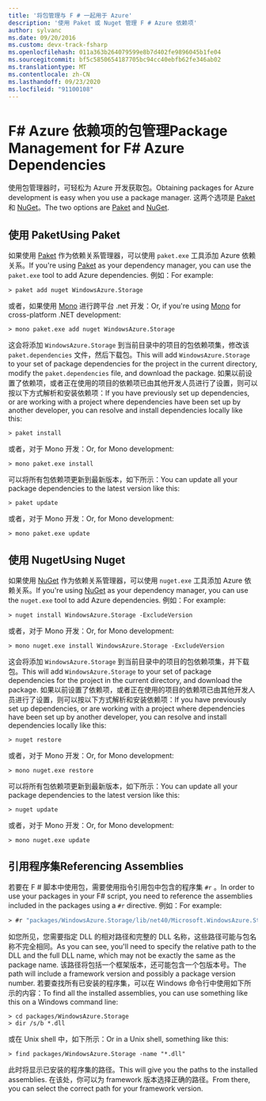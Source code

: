 ```yaml
---
title: '将包管理与 F # 一起用于 Azure'
description: '使用 Paket 或 Nuget 管理 F # Azure 依赖项'
author: sylvanc
ms.date: 09/20/2016
ms.custom: devx-track-fsharp
ms.openlocfilehash: 011a363b264079599e8b7d402fe9896045b1fe04
ms.sourcegitcommit: bf5c5850654187705bc94cc40ebfb62fe346ab02
ms.translationtype: MT
ms.contentlocale: zh-CN
ms.lasthandoff: 09/23/2020
ms.locfileid: "91100108"
---
```

# <a name="package-management-for-f-azure-dependencies"></a><span data-ttu-id="ea650-103">F# Azure 依赖项的包管理</span><span class="sxs-lookup"><span data-stu-id="ea650-103">Package Management for F# Azure Dependencies</span></span>

<span data-ttu-id="ea650-104">使用包管理器时，可轻松为 Azure 开发获取包。</span><span class="sxs-lookup"><span data-stu-id="ea650-104">Obtaining packages for Azure development is easy when you use a package manager.</span></span> <span data-ttu-id="ea650-105">这两个选项是 [Paket](https://fsprojects.github.io/Paket/) 和 [NuGet](https://www.nuget.org/)。</span><span class="sxs-lookup"><span data-stu-id="ea650-105">The two options are [Paket](https://fsprojects.github.io/Paket/) and [NuGet](https://www.nuget.org/).</span></span>

## <a name="using-paket"></a><span data-ttu-id="ea650-106">使用 Paket</span><span class="sxs-lookup"><span data-stu-id="ea650-106">Using Paket</span></span>

<span data-ttu-id="ea650-107">如果使用 [Paket](https://fsprojects.github.io/Paket/) 作为依赖关系管理器，可以使用 `paket.exe` 工具添加 Azure 依赖关系。</span><span class="sxs-lookup"><span data-stu-id="ea650-107">If you're using [Paket](https://fsprojects.github.io/Paket/) as your dependency manager, you can use the `paket.exe` tool to add Azure dependencies.</span></span> <span data-ttu-id="ea650-108">例如：</span><span class="sxs-lookup"><span data-stu-id="ea650-108">For example:</span></span>

```console
> paket add nuget WindowsAzure.Storage
```

<span data-ttu-id="ea650-109">或者，如果使用 [Mono](https://www.mono-project.com/) 进行跨平台 .net 开发：</span><span class="sxs-lookup"><span data-stu-id="ea650-109">Or, if you're using [Mono](https://www.mono-project.com/) for cross-platform .NET development:</span></span>

```console
> mono paket.exe add nuget WindowsAzure.Storage
```

<span data-ttu-id="ea650-110">这会将添加 `WindowsAzure.Storage` 到当前目录中的项目的包依赖项集，修改该 `paket.dependencies` 文件，然后下载包。</span><span class="sxs-lookup"><span data-stu-id="ea650-110">This will add `WindowsAzure.Storage` to your set of package dependencies for the project in the current directory, modify the `paket.dependencies` file, and download the package.</span></span> <span data-ttu-id="ea650-111">如果以前设置了依赖项，或者正在使用的项目的依赖项已由其他开发人员进行了设置，则可以按以下方式解析和安装依赖项：</span><span class="sxs-lookup"><span data-stu-id="ea650-111">If you have previously set up dependencies, or are working with a project where dependencies have been set up by another developer, you can resolve and install dependencies locally like this:</span></span>

```console
> paket install
```

<span data-ttu-id="ea650-112">或者，对于 Mono 开发：</span><span class="sxs-lookup"><span data-stu-id="ea650-112">Or, for Mono development:</span></span>

```console
> mono paket.exe install
```

<span data-ttu-id="ea650-113">可以将所有包依赖项更新到最新版本，如下所示：</span><span class="sxs-lookup"><span data-stu-id="ea650-113">You can update all your package dependencies to the latest version like this:</span></span>

```console
> paket update
```

<span data-ttu-id="ea650-114">或者，对于 Mono 开发：</span><span class="sxs-lookup"><span data-stu-id="ea650-114">Or, for Mono development:</span></span>

```console
> mono paket.exe update
```

## <a name="using-nuget"></a><span data-ttu-id="ea650-115">使用 Nuget</span><span class="sxs-lookup"><span data-stu-id="ea650-115">Using Nuget</span></span>

<span data-ttu-id="ea650-116">如果使用 [NuGet](https://www.nuget.org/) 作为依赖关系管理器，可以使用 `nuget.exe` 工具添加 Azure 依赖关系。</span><span class="sxs-lookup"><span data-stu-id="ea650-116">If you're using [NuGet](https://www.nuget.org/) as your dependency manager, you can use the `nuget.exe` tool to add Azure dependencies.</span></span> <span data-ttu-id="ea650-117">例如：</span><span class="sxs-lookup"><span data-stu-id="ea650-117">For example:</span></span>

```console
> nuget install WindowsAzure.Storage -ExcludeVersion
```

<span data-ttu-id="ea650-118">或者，对于 Mono 开发：</span><span class="sxs-lookup"><span data-stu-id="ea650-118">Or, for Mono development:</span></span>

```console
> mono nuget.exe install WindowsAzure.Storage -ExcludeVersion
```

<span data-ttu-id="ea650-119">这会将添加 `WindowsAzure.Storage` 到当前目录中的项目的包依赖项集，并下载包。</span><span class="sxs-lookup"><span data-stu-id="ea650-119">This will add `WindowsAzure.Storage` to your set of package dependencies for the project in the current directory, and download the package.</span></span> <span data-ttu-id="ea650-120">如果以前设置了依赖项，或者正在使用的项目的依赖项已由其他开发人员进行了设置，则可以按以下方式解析和安装依赖项：</span><span class="sxs-lookup"><span data-stu-id="ea650-120">If you have previously set up dependencies, or are working with a project where dependencies have been set up by another developer, you can resolve and install dependencies locally like this:</span></span>

```console
> nuget restore
```

<span data-ttu-id="ea650-121">或者，对于 Mono 开发：</span><span class="sxs-lookup"><span data-stu-id="ea650-121">Or, for Mono development:</span></span>

```console
> mono nuget.exe restore
```

<span data-ttu-id="ea650-122">可以将所有包依赖项更新到最新版本，如下所示：</span><span class="sxs-lookup"><span data-stu-id="ea650-122">You can update all your package dependencies to the latest version like this:</span></span>

```console
> nuget update
```

<span data-ttu-id="ea650-123">或者，对于 Mono 开发：</span><span class="sxs-lookup"><span data-stu-id="ea650-123">Or, for Mono development:</span></span>

```console
> mono nuget.exe update
```

## <a name="referencing-assemblies"></a><span data-ttu-id="ea650-124">引用程序集</span><span class="sxs-lookup"><span data-stu-id="ea650-124">Referencing Assemblies</span></span>

<span data-ttu-id="ea650-125">若要在 F # 脚本中使用包，需要使用指令引用包中包含的程序集 `#r` 。</span><span class="sxs-lookup"><span data-stu-id="ea650-125">In order to use your packages in your F# script, you need to reference the assemblies included in the packages using a `#r` directive.</span></span> <span data-ttu-id="ea650-126">例如：</span><span class="sxs-lookup"><span data-stu-id="ea650-126">For example:</span></span>

```fsharp
> #r "packages/WindowsAzure.Storage/lib/net40/Microsoft.WindowsAzure.Storage.dll"
```

<span data-ttu-id="ea650-127">如您所见，您需要指定 DLL 的相对路径和完整的 DLL 名称，这些路径可能与包名称不完全相同。</span><span class="sxs-lookup"><span data-stu-id="ea650-127">As you can see, you'll need to specify the relative path to the DLL and the full DLL name, which may not be exactly the same as the package name.</span></span> <span data-ttu-id="ea650-128">该路径将包括一个框架版本，还可能包含一个包版本号。</span><span class="sxs-lookup"><span data-stu-id="ea650-128">The path will include a framework version and possibly a package version number.</span></span> <span data-ttu-id="ea650-129">若要查找所有已安装的程序集，可以在 Windows 命令行中使用如下所示的内容：</span><span class="sxs-lookup"><span data-stu-id="ea650-129">To find all the installed assemblies, you can use something like this on a Windows command line:</span></span>

```console
> cd packages/WindowsAzure.Storage
> dir /s/b *.dll
```

<span data-ttu-id="ea650-130">或在 Unix shell 中，如下所示：</span><span class="sxs-lookup"><span data-stu-id="ea650-130">Or in a Unix shell, something like this:</span></span>

```console
> find packages/WindowsAzure.Storage -name "*.dll"
```

<span data-ttu-id="ea650-131">此时将显示已安装的程序集的路径。</span><span class="sxs-lookup"><span data-stu-id="ea650-131">This will give you the paths to the installed assemblies.</span></span> <span data-ttu-id="ea650-132">在该处，你可以为 framework 版本选择正确的路径。</span><span class="sxs-lookup"><span data-stu-id="ea650-132">From there, you can select the correct path for your framework version.</span></span>
